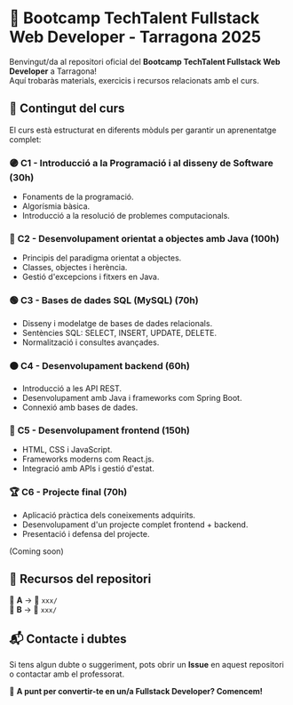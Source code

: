 # 🚀 Bootcamp TechTalent Fullstack Web Developer - Tarragona 2025

Benvingut/da al repositori oficial del **Bootcamp TechTalent Fullstack Web Developer** a Tarragona!  
Aquí trobaràs materials, exercicis i recursos relacionats amb el curs.  

## 📖 Contingut del curs

El curs està estructurat en diferents mòduls per garantir un aprenentatge complet:

### 🟣 **C1 - Introducció a la Programació i al disseny de Software** (30h)
- Fonaments de la programació.
- Algorísmia bàsica.
- Introducció a la resolució de problemes computacionals.

### 🔵 **C2 - Desenvolupament orientat a objectes amb Java** (100h)
- Principis del paradigma orientat a objectes.
- Classes, objectes i herència.
- Gestió d'excepcions i fitxers en Java.

### 🟢 **C3 - Bases de dades SQL (MySQL)** (70h)
- Disseny i modelatge de bases de dades relacionals.
- Sentències SQL: SELECT, INSERT, UPDATE, DELETE.
- Normalització i consultes avançades.

### 🟠 **C4 - Desenvolupament backend** (60h)
- Introducció a les API REST.
- Desenvolupament amb Java i frameworks com Spring Boot.
- Connexió amb bases de dades.

### 🔴 **C5 - Desenvolupament frontend** (150h)
- HTML, CSS i JavaScript.
- Frameworks moderns com React.js.
- Integració amb APIs i gestió d'estat.

### 🏆 **C6 - Projecte final** (70h)
- Aplicació pràctica dels coneixements adquirits.
- Desenvolupament d'un projecte complet frontend + backend.
- Presentació i defensa del projecte.

(Coming soon)
## 📂 Recursos del repositori
📌 **A** → 📁 `xxx/`  
📌 **B** → 📁 `xxx/`   

## 📬 Contacte i dubtes
Si tens algun dubte o suggeriment, pots obrir un **Issue** en aquest repositori o contactar amb el professorat.

🚀 **A punt per convertir-te en un/a Fullstack Developer? Comencem!**  
